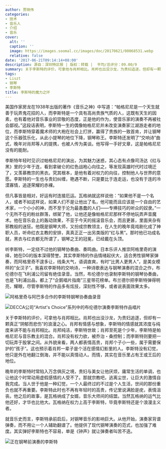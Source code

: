 ```yaml
---
author: 贾晓伟
categories:
- 技术
- 音乐人
- 介绍
- 音乐
cover:
  alt: ''
  caption: ''
  image: https://images.soomal.cc/images/doc/20170621/00068531.webp
  relative: false
date: '2017-06-21T09:14:14+08:00'
description: 源自：深圳特区报 | 版权：转载 |  平均/总评分：09.00/9
summary: 关于李斯特的评价，可拿他与肖邦相比。肖邦也出没沙龙，为贵妇追逐，但却有一颗真正“阴郁而悲伤”的浪漫之心。肖邦有情感与想象，李斯特的情感就其浓度与纯度来讲不能与肖邦相比。肖邦纯洁，李斯特世故；肖邦至死是个少年，李斯特是帕格尼尼与音乐教主的混合……
tags:
- Liszt
- 钢琴
- 李斯特
title: 李斯特的魔力之环
---
```


美国作家房龙在1938年出版的著作《音乐之神》中写道：“帕格尼尼是一个天生就善于玩弄鬼花招的人，而李斯特是一个具有高尚贵族气质的人，这既有天生的因素，也有着他对音乐事业的崇敬的态度，正是他的作为，使音乐家的演奏不再被社会鄙视。”这段话表明，李斯特一生的偶像帕格尼尼并未改变演奏家江湖游走者的地位，而李斯特穿着魔术师的大袍在社会上打拼，赢得了贵族的一致首肯，并让钢琴这个乐器弦乐化，从此小提琴的地位下降，钢琴称王。李斯特还发明了“交响诗”曲式，晚年对肖邦等人的提携，也被人传为美谈。他写得一手好文章，这是帕格尼尼没有的能耐。

李斯特年轻时见识过帕格尼尼的演出，为其魅力迷惑，其心态有点像司汤达《红与黑》里的少年于连，看到拿破仑的红色战袍心向往之，等发现英雄时代时过境迁了，又羡慕教宗的黑衣。究其根本，是他有着对权力的向往，控制他人与世界的意愿。李斯特的一生也与贵妇纠缠，艳遇不断，只是要比于连走运，也没有于连的冷漠寡情，追逐荣耀的赤裸。

但凡事皆是相对，好运有时连接厄运。瓦格纳就这样说他：“如果他不是一个名人，或者不如这样说，如果人们不是让他出了名，他可能而且应该是一个自由的艺术家，一个小小的神，而不至于沦为最愚蠢的人们――专捧技巧的听众的奴隶。”一个无所不在的粉丝群落，绑架了他，让他还是像帕格尼尼那样不停地玩弄声音魔术。他在音乐会上的轰动效果，不亚于今天的摇滚音乐会，而且更甚，里面夹杂有邪教般的迷狂。他既是钢琴大师，又扮成宗教领主，在人生的晚年竟戏剧化成了神职人员，听命红衣主教的安排，真真正正一出另类版的“红与黑”。那时他已功成名就，黑衣与红衣都无所谓了，钢琴之王的冠冕，已经戴在头顶。

听李斯特，一定绕不过他的钢琴协奏曲、奏鸣曲。日本乐评人推崇阿格里奇的演绎，她在DG的版本深得赞誉。其实李斯特的作品情绪起伏大，适合男性钢琴家弹奏，而阿格里奇不遑多让，线条大气，语调直爽，有时“比男人更男人”，是美女模样的“女汉子”。我喜欢李斯特的交响诗，一种诗歌表达与钢琴演奏的混合之作，布伦德尔在飞利浦公司留有绝佳录音。当然，布伦德尔也录制李斯特的钢琴协奏曲，也是飞利浦出品，都上了“企鹅唱片指南”三星带花榜单。布兰德尔把李斯特弹得明亮，耀眼，尽管李斯特的作品多有炫技，深刻性不够，或者说表面效果太多。

![阿格里奇与阿巴多合作的李斯特钢琴协奏曲录音](https://images.soomal.cc/images/doc/20170621/00068529.webp)




![DECCA公司“Artist's Choice”系列中的布伦德尔演奏李斯特作品唱片](https://images.soomal.cc/images/doc/20170621/00068530.webp)





关于李斯特的评价，可拿他与肖邦相比。肖邦也出没沙龙，为贵妇追逐，但却有一颗真正“阴郁而悲伤”的浪漫之心。肖邦有情感与想象，李斯特的情感就其浓度与纯度来讲不能与肖邦相比。肖邦纯洁，李斯特世故；肖邦至死是个少年，李斯特是帕格尼尼与音乐教主的混合。肖邦没有权力欲，被乔治・桑控制；而李斯特则要把一切玩弄于股掌之间。从外貌来看，两人都表情高贵，肖邦个子小一些，属于需要保护的“孩子”。这也预示着肖邦一辈子是个活在感情幻影里的人。李斯特没有幻觉，他只是外在地翻江倒海，并不能以真情动人。而情，其实在音乐里占有王或王后的地位。

晚年的李斯特时常陷入万念俱灰之境，贵妇与美女让他厌烦，庸常生活的单调，也让他这个时常动用虚假感情的人受不了。那就宗教吧，逃离尘世，让巨大的激情自我完成。当人世于他是一种幻觉，一个人最终过的不过是个人生活，世间的那份重负也就不再重要。李斯特此时也不再有年轻时的高贵，传记里说满脸是疣，表情沮丧。他之后的故事，是瓦格纳成了女婿，音乐大师间的结盟。当然瓦格纳的运气比他还好，才华也比他大。瓦格纳在权力上高于李斯特，毕竟李斯特还是个浪漫主义者。

就音乐史而言，李斯特承前启后，对钢琴音乐的影响巨大。从他开始，演奏家背谱弹奏，而不用让一个人辅助翻谱了。他提供了现代钢琴演奏的范式，也加强了难度。其实弹好李斯特也不容易，单是《钟声》就让弹奏者叫苦不迭。

![正在钢琴前演奏的李斯特](https://images.soomal.cc/images/doc/20170621/00068531.webp)